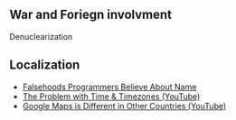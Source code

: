## War and Foriegn involvment

Denuclearization

## Localization

* [Falsehoods Programmers Believe About Name](https://shinesolutions.com/2018/01/08/falsehoods-programmers-believe-about-names-with-examples/)
* [The Problem with Time & Timezones (YouTube)](https://www.youtube.com/watch?v=-5wpm-gesOY)
* [Google Maps is Different in Other Countries (YouTube)](https://www.youtube.com/watch?v=q9ZMub2UrKU)

